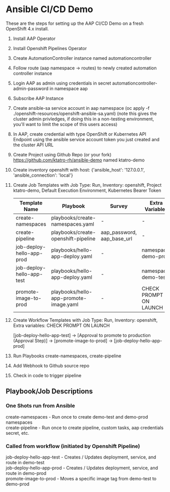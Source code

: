 # Ansible CI/CD Demo

These are the steps for setting up the AAP CI/CD Demo on a fresh OpenShift 4.x install.

1. Install AAP Operator
2. Install Openshift Pipelines Operator
3. Create AutomationController instance named automationcontroller
4. Follow route (aap namespace -> routes) to newly created automation controller instance
5. Login AAP as admin using credentials in secret automationcontroller-admin-password in namespace aap
6. Subscribe AAP Instance
7. Create ansible-sa service account in aap namespace (oc apply -f ./openshift-resources/openshift-ansible-sa.yaml) (note this gives the cluster admin privledges, if doing this in a non-testing environment, you'll want to limit the scope of this users access)
8. In AAP, create credential with type OpenShift or Kubernetes API Endpoint using the ansible service account token you just created and the cluster API URL
9. Create Project using Github Repo (or your fork) https://github.com/ktatro-rh/ansible-demo named ktatro-demo
10. Create inventory openshift with host: {'ansible_host': '127.0.0.1', 'ansible_connection': 'local'}
11. Create Job Templates with Job Type: Run, Inventory: openshift, Project ktatro-demo, Default Execution Environment, Kubernetes Bearer Token
    
    | Template Name             | Playbook                                  | Survey                     | Extra Variables        |  
    |---------------------------|-------------------------------------------|----------------------------|------------------------|
    | create-namespaces         | playbooks/create-namespaces.yaml          | -                          | -                      |
    | create-pipeline           | playbooks/create-openshift-pipeline       | aap_password, aap_base_url | -                      | 
    | job-deploy-hello-app-prod | playbooks/hello-app-deploy.yaml           | -                          | namespace: demo-prod   | 
    | job-deploy-hello-app-test | playbooks/hello-app-deploy.yaml           | -                          | namespace: demo-test   | 
    | promote-image-to-prod     | playbooks/hello-app-promote-image.yaml    | -                          | CHECK PROMPT ON LAUNCH |

12. Create Workflow Templates with Job Type: Run, Inventory: openshift, Extra variables: CHECK PROMPT ON LAUNCH

    [job-deploy-hello-app-test] -> [Approval to promote to production (Approval Step)] -> [promote-image-to-prod] -> [job-deploy-hello-app-prod] 

13. Run Playbooks create-namespaces, create-pipeline
14. Add Webhook to Github source repo
15. Check in code to trigger pipeline

## Playbook/Job Descriptions

### One Shots run from Ansible
create-namespaces  - Run once to create demo-test and demo-prod namespaces  
create-pipeline  - Run once to create pipeline, custom tasks, aap credentials secret, etc.
### Called from workflow (initiated by Openshift Pipeline)  
job-deploy-hello-app-test - Creates / Updates deployment, service, and route in demo-test  
job-deploy-hello-app-prod - Creates / Updates deployment, service, and route in demo-prod  
promote-image-to-prod  - Moves a specific image tag from demo-test to demo-prod  